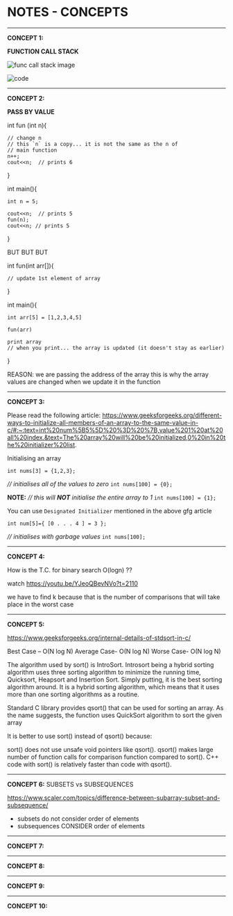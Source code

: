 # NOTES - CONCEPTS

---

**CONCEPT 1:**

**FUNCTION CALL STACK**

![func call stack image](https://s3.us-west-2.amazonaws.com/secure.notion-static.com/57734faf-c92f-430b-9754-23458265f07e/Screenshot_from_2022-09-04_15-06-32.png?X-Amz-Algorithm=AWS4-HMAC-SHA256&X-Amz-Content-Sha256=UNSIGNED-PAYLOAD&X-Amz-Credential=AKIAT73L2G45EIPT3X45%2F20220904%2Fus-west-2%2Fs3%2Faws4_request&X-Amz-Date=20220904T093757Z&X-Amz-Expires=86400&X-Amz-Signature=6c8a87b0a14c03ef26613e9bd6394564599ff2aa4f7f85add46c851adc842994&X-Amz-SignedHeaders=host&response-content-disposition=filename%20%3D%22Screenshot%2520from%25202022-09-04%252015-06-32.png%22&x-id=GetObject)

![code](https://s3.us-west-2.amazonaws.com/secure.notion-static.com/134b6526-13ac-480e-a3ed-822866e96872/Screenshot_from_2022-09-04_15-07-44.png?X-Amz-Algorithm=AWS4-HMAC-SHA256&X-Amz-Content-Sha256=UNSIGNED-PAYLOAD&X-Amz-Credential=AKIAT73L2G45EIPT3X45%2F20220904%2Fus-west-2%2Fs3%2Faws4_request&X-Amz-Date=20220904T094018Z&X-Amz-Expires=86400&X-Amz-Signature=76ac3cfded159cdffda48b91b5298d76c77cd9a255170455b9e8e473bfed254c&X-Amz-SignedHeaders=host&response-content-disposition=filename%20%3D%22Screenshot%2520from%25202022-09-04%252015-07-44.png%22&x-id=GetObject)

---

**CONCEPT 2:**

**PASS BY VALUE**

int fun (int n){

    // change n
    // this `n` is a copy... it is not the same as the n of
    // main function
    n++;
    cout<<n;  // prints 6

}

int main(){

    int n = 5;

    cout<<n;  // prints 5
    fun(n);
    cout<<n; // prints 5

}

BUT BUT BUT

int fun(int arr[]){

    // update 1st element of array

}

int main(){

    int arr[5] = [1,2,3,4,5]

    fun(arr)

    print array
    // when you print... the array is updated (it doesn't stay as earlier)

}

REASON:
we are passing the address of the array
this is why the array values are changed when we update it in the function

---

**CONCEPT 3:**

Please read the following article:
https://www.geeksforgeeks.org/different-ways-to-initialize-all-members-of-an-array-to-the-same-value-in-c/#:~:text=int%20num%5B5%5D%20%3D%20%7B,value%201%20at%20all%20index.&text=The%20array%20will%20be%20initialized,0%20in%20the%20initializer%20list.

Initialising an array

`int nums[3] = {1,2,3};`

_// initialises all of the values to zero_
`int nums[100] = {0}; `

**NOTE:**
_// this will **NOT** initialise the entire array to 1_
`int nums[100] = {1}; `

You can use `Designated Initializer` mentioned in the above gfg article

`int num[5]={ [0 . . . 4 ] = 3 }; `

_// initialises with garbage values_
`int nums[100];`

---

**CONCEPT 4:**

How is the T.C. for binary search O(logn) ??

watch https://youtu.be/YJeoQBevNVo?t=2110

we have to find k because that is the number of comparisons that will take place in the worst case

---

**CONCEPT 5:**

https://www.geeksforgeeks.org/internal-details-of-stdsort-in-c/

Best Case – O(N log N)
Average Case- O(N log N)
Worse Case- O(N log N)

The algorithm used by sort() is IntroSort. Introsort being a hybrid sorting algorithm uses three sorting algorithm to minimize the running time, Quicksort, Heapsort and Insertion Sort. Simply putting, it is the best sorting algorithm around. It is a hybrid sorting algorithm, which means that it uses more than one sorting algorithms as a routine.

Standard C library provides qsort() that can be used for sorting an array. As the name suggests, the function uses QuickSort algorithm to sort the given array

It is better to use sort() instead of qsort() because:

sort() does not use unsafe void pointers like qsort().
qsort() makes large number of function calls for comparison function compared to sort().
C++ code with sort() is relatively faster than code with qsort().

---

**CONCEPT 6:**
SUBSETS vs SUBSEQUENCES

https://www.scaler.com/topics/difference-between-subarray-subset-and-subsequence/

- subsets do not consider order of elements
- subsequences CONSIDER order of elements

---

**CONCEPT 7:**

---

**CONCEPT 8:**

---

**CONCEPT 9:**

---

**CONCEPT 10:**
